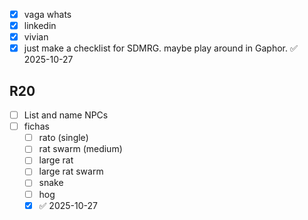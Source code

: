 - [x] vaga whats
- [x] linkedin
- [x] vivian
- [x] just make a checklist for SDMRG. maybe play around in Gaphor. ✅ 2025-10-27

## R20
- [ ] List and name NPCs
- [ ] fichas
	- [ ] rato (single)
	- [ ] rat swarm (medium)
	- [ ] large rat
	- [ ] large rat swarm
	- [ ] snake
	- [ ] hog
	- [x]  ✅ 2025-10-27
